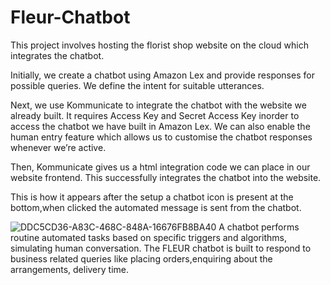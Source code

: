 # Fleur-Chatbot
This project involves hosting the florist shop website on the cloud which integrates the chatbot. 

Initially, we create a chatbot using Amazon Lex and provide responses for possible queries. We define the intent for suitable utterances.

Next, we use Kommunicate to integrate the chatbot with the website we already built. It requires Access Key and Secret Access Key inorder to access the chatbot we have built in Amazon Lex. We can also enable the human entry feature which allows us to customise the chatbot responses whenever we’re active.



Then, Kommunicate gives us a html integration code we can place in our website frontend. This successfully integrates the chatbot into the website.


This is how it appears after the setup a chatbot icon is present at the bottom,when clicked the automated message is sent from the chatbot.

![DDC5CD36-A83C-468C-848A-16676FB8BA40](https://github.com/Lakshyaa123/Fleur-Chatbot/assets/118377094/0bdac289-bf33-4f97-b7d7-3cfc3aeb12b1)
A chatbot performs routine automated tasks based on specific triggers and algorithms, simulating human conversation. The FLEUR chatbot is built to respond to business related queries like placing orders,enquiring about the arrangements, delivery time.















